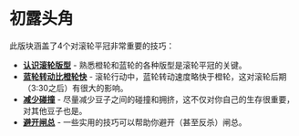 # 初露头角

此版块涵盖了4个对滚轮平冠非常重要的技巧：

* [**认识滚轮版型**](./learning-the-rolls.md) - 熟悉橙轮和蓝轮的各种版型是滚轮平冠的关键。
* [**蓝轮转动比橙轮快**](./blue-spins-faster-than-orange.md) - 滚轮行动中，蓝轮转动速度略快于橙轮，这对滚轮后期（3:30之后）有很大的影响。
* [**减少碰撞**](./reducing-desync.md) - 尽量减少豆子之间的碰撞和拥挤，这不仅对你自己的生存很重要，对其他豆子也是。
* [**避开闸总**](./avoiding-griefers.md) - 一些实用的技巧可以帮助你避开（甚至反杀）闸总。
